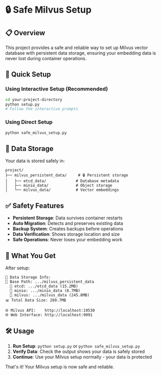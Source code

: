 # 🔒 Safe Milvus Setup

## 📋 Overview

This project provides a safe and reliable way to set up Milvus vector database with persistent data storage, ensuring your embedding data is never lost during container operations.

## 🚀 Quick Setup

### Using Interactive Setup (Recommended)
```bash
cd your-project-directory
python setup.py
# Follow the interactive prompts
```

### Using Direct Setup
```bash
python safe_milvus_setup.py
```

## 💾 Data Storage

Your data is stored safely in:
```
project/
├── milvus_persistent_data/     # 🔒 Persistent storage
│   ├── etcd_data/             # Database metadata
│   ├── minio_data/            # Object storage
│   └── milvus_data/           # Vector embeddings
```

## ✅ Safety Features

- **Persistent Storage**: Data survives container restarts
- **Auto Migration**: Detects and preserves existing data
- **Backup System**: Creates backups before operations
- **Data Verification**: Shows storage location and size
- **Safe Operations**: Never loses your embedding work

## 🎯 What You Get

After setup:
```
💾 Data Storage Info:
📂 Base Path: .../milvus_persistent_data
  📁 etcd: .../etcd_data (15.2MB)
  📁 minio: .../minio_data (8.7MB)
  📁 milvus: .../milvus_data (245.8MB)
📊 Total Data Size: 269.7MB

🌐 Milvus API:    http://localhost:19530
🌐 Web Interface: http://localhost:9091
```

## 🛠️ Usage

1. **Run Setup**: `python setup.py` or `python safe_milvus_setup.py`
2. **Verify Data**: Check the output shows your data is safely stored
3. **Continue**: Use your Milvus setup normally - your data is protected

That's it! Your Milvus setup is now safe and reliable.
